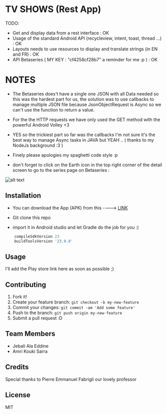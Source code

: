 # TV SHOWS (Rest App)

TODO: 

- Get and display data from a rest interface : OK
- Usage of the standard Android API (recycleview, intent, toast, thread ...) : OK
- Layouts needs to use resources to display and translate strings (in EN and FR) : OK
- API Betaseries ( MY KEY : "cf4258cf28b7" a reminder for me :p ) : OK

# NOTES

- The Betaseries does't have a single one JSON with all Data needed so this was the hardest part for us, the solution was to use callbacks to manage multiple JSON file because JsonObjectRequest is Async so we can't use the function to return a value.
- For the the HTTP requests we have only used the GET method with the powerful Android Volley <3
- YES so the trickiest part so far was the callbacks I'm not sure it's the best way to manage Async tasks in JAVA but YEAH .. ( thanks to my NodeJs background :3 ) 
- Finely please apologies my spaghetti code style :p

- don't forget to click on the Earth icon in the top right corner of the detail screen to go to the series page on Betaseries :

![alt text](http://s10.postimg.org/j7f4nd1sp/Capture.png "Details view")



## Installation

- You can download the App (APK) from this ----> [LINK](https://drive.google.com/file/d/0B6R1MuyxwurbbVlmX3ZLNXExVUk/view?usp=sharing) 

- Git clone this repo 
- import it in Android studio and let Gradle do the job for you :)

```javascript
    compileSdkVersion 23
    buildToolsVersion '23.0.0'
```

## Usage

I'll add the Play store link here as soon as possible ;)

## Contributing

1. Fork it!
2. Create your feature branch: `git checkout -b my-new-feature`
3. Commit your changes: `git commit -am 'Add some feature'`
4. Push to the branch: `git push origin my-new-feature`
5. Submit a pull request :D

## Team Members 

- Jebali Ala Eddine
- Amri Kouki Sarra

## Credits

Special thanks to Pierre Emmanuel Fabrigli our lovely professor

## License

MIT